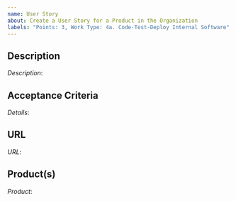 ```yaml
---
name: User Story
about: Create a User Story for a Product in the Organization
labels: "Points: 3, Work Type: 4a. Code-Test-Deploy Internal Software" #, needs review
---
```


## Description
*Description*: <!-- In layman's terms, please describe the work item using the following template: As a [role] I want to [task] so that [outcome]. -->

## Acceptance Criteria
*Details*: <!-- Please provide the acceptance criteria for the user story. -->

## URL
*URL*: <!-- Provide any relevant URLs for this work item. -->

## Product(s)
*Product*: <!-- Please provide the Product name(s) related to this work item: DM, DBaaS, CaaS, GaaS, OB, DTE, Runway. -->